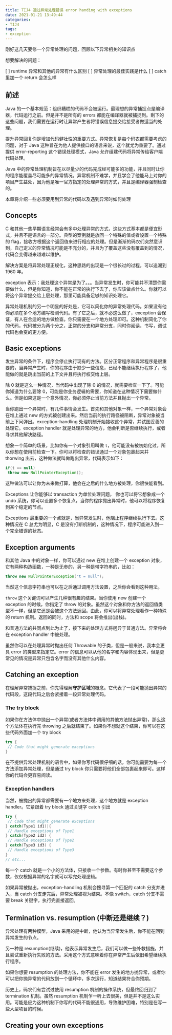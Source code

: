 ```yaml
---
title: TIJ4 通过异常处理错误 error handing with exceptions
date: 2021-01-21 13:49:44
categories:
- TIJ4
tags:
- exception
---
```


刚好这几天要修一个异常处理的问题，回顾以下异常相关的知识点

想要解决的问题：

[ ] runtime 异常和其他的异常有什么区别
[ ] 异常处理的最佳实践是什么
[ ] catch 里加一个 return 会怎么样

## 前述

Java 的一个基本规范：组织糟糕的代码不会被运行。最理想的异常捕捉点是编译器，代码运行之前。但是并不是所有的 errors 都能在编译器就被捕捉到。剩下的这些问题，我们需要在运行时让异常产生者将错误信息提交给接受者做适当的处理。

提升异常回复你是增加代码健壮性的重要方式。异常恢复是每个码农都需要考虑的问题，对于 Java 这种旨在为他人提供接口的语言来说，这个就尤为重要了。通过提供 error-reporting 这个错误处理模式，Java 允许组建代码将异常传给客户端代码处理。

Java 中的异常处理机制旨在以尽量少的代码完成经可能多的功能，并且同时让你的程序能覆盖尽可能多的异常情况。异常机制不难学，并且学会了他能马上对你的项目产生益处，因为他是唯一官方指定的处理异常的方式，并且是编译器强制检查的。

本章将介绍一些必须要用到异常的代码以及遇到异常时如何处理

## Concepts

C 和其他一些早期语言经常会有多中处理异常的方式，这些方式基本都是便宜形式，并且不是语言的一部分。典型的案例就是放回一个特殊的值或者设置一个特殊的 flag，接收方根据这个返回值来进行相应的处理。但是渐渐的码农们突然意识到，自己定义的异常情况可能是不充分的，并且为了覆盖这些没有覆盖到的情况，代码会变得越来越难以维护。

解决方案是将异常处理正规化，这种思路的出现是一个很长过的过程，可以追溯到 1960 年。

exception 表示：我处理这个异常是为了。。。当异常发生时，你可能并不清楚你需要做什么，但是你知道，你不能在正常的执行下去了，你应该做点什么。你就可以将这个异常提交给上层处理，那里可能具备足够的知识处理它。

异常处理机制的另一个明显的好处是，它可以简化你的异常处理代码。如果没有他你必须在多个地方编写检测代码。有了它之后，就不必这么做了，exception 会保证，有人在合适的地方做检查。你只需要在一个地方处理即可。这种机制简化了你的代码，代码被分为两个分之，正常的分支和异常分支，同时你阅读，书写，调试代码也会变的更方便。

## Basic exceptions

发生异常的条件下，程序会停止执行现有的方法。区分正常程序和异常程序是很重要的，当异常产生时，你的程序由于缺少一些信息，已经不能继续执行程序了，他能做的就是跳出当前的上下文并且将执行权交给上层。

除 0 就是这么一种情况，当代码中出现了除 0 的情况，就需要检查一下了。可能你知道为什么要除 0，可能是你业务逻辑的需要，你知道在这种情况下需要做什么。但是如果这是一个意外情况，你必须停止当前方法并且抛出一个异常。

当你跑出一个异常时，有几件事情会发生。首先和其他对象一样，一个异常对象会在堆上通过 new 的方式被创建出来。然后当前的执行路径被阻断，异常对象被当前上下问弹出。exception-handling 处理机制开始接收这个异常，并试图妥善的处理它。exception handler 就是处理异常的地方，他会判断是否继续执行，或者寻求其他解决路径。

想象一个简单的场景，比如你有一个对象引用叫做 `t`，他可能没有被初始化过，所以你想在使用前检查一下。你可以将检查的错误通过一个对象包裹起来并 thorwing 出去，这种做法就叫做跑出异常，代码表示如下：

```java
if(t == null)
 throw new NullPointerException();
```

这种做法可以让你为未来做打算，他会在之后的什么地方被处理，你很快能看到。

Exceptions 让你能够以 transaction 为单位处理问题， 你也可以将它想象成一个 undo 系统，你可以设置多个恢复点，当你的程序抛出异常时，他可以将程序恢复到某个稳定的节点。

Exceptions 最重要的一个点就是，当异常发生时，他阻止程序继续执行下去。这种情况在 C 总尤为明显，C 是没有打断机制的，这种情况下，程序可能进入到一个完全错误的状态。

## Exception arguments

和其他 Java 中的对象一样，你可以通过 new 在堆上创建一个 exception 对象，它有两种构造函数，一种是无参的，另一种是带字符串的，比如：

```java
throw new NullPointerException("t = null");
```

当然这个信息字符串也可以在之后通过调用方法设置，之后你会看到这种用法。

`throw` 这个关键词可以产生几种很有趣的结果。当你使用 new 创建一个 exception 的时候，你指定了 throw 的对象。虽然这个对象和你方法的返回值类型不一样，但是它还是会被这个方法返回。由此，你可以将异常处理看作一种特殊的 return 机制。返回的同时，方法和 scope 将会推出(出栈)。

和普通方法的共同点到此为止了，接下来的处理方式将迥异于普通方法。异常将会在 exception handler 中被处理。

虽然你可以在处理异常时抛出任何 Throwable 的子类，但是一般来说，我本会更具 error 的类型来指定它。error 的信息可以从他的名字和内容体现出来，但是更常见的情况是异常只包含名字而没有其他什么内容。

## Catching an exception

在理解异常捕捉之前，你先得理解**守护区域**的概念。它代表了一段可能抛出异常的代码段，这段代码之后会紧接着一段异常处理代码。

### The try block

如果你在方法体中抛出一个异常(或者方法体中调用的其他方法抛出异常)，那么这个方法体在执行完 throwing 之后就结束了。如果你不想就这个结束，你可以在这些代码外面加一个 try block

```java
try {
 // Code that might generate exceptions
}
```

在不提供异常处理机制的语言中，如果你写代码很仔细的话，你可能需要为每一个方法添加异常处理，但是通过 try block 你只需要将他们全部包裹起来即可。这样你的代码会更容易阅读。

### Exception handlers

当然，被抛出的异常都需要有一个地方来处理，这个地方就是 exception handler。它紧跟着 try block 通过关键字 catch 引出

```java
try {
 // Code that might generate exceptions
} catch(Type1 id1)|{
 // Handle exceptions of Type1
} catch(Type2 id2) {
 // Handle exceptions of Type2
} catch(Type3 id3) {
 // Handle exceptions of Type3
}
// etc...
```

每一个 catch 就是一个小的方法体，只接收一个参数。有时你甚至不需要这个参数，仅仅根据异常的名字就可以写完处理逻辑。

如果异常被抛出，exception-handling 机制会搜寻第一个匹配的 catch 分支并进入，当 catch 分支走完后，异常处理被视为结束。不像 switch，catch 分支不需要 break 关键字，执行完直接返回。

## Termination vs. resumption (中断还是继续？)

异常处理有两种模型，Java 采用的是中断，他认为当异常发生后，你不能在回到异常发生的节点。

另一种是 resumption(继续)，他表示异常发生后，我们可以做一些补救措施，并且尝试重新执行失败的方法。采用这个方式意味着你在异常产生后依旧希望继续执行程序。

如果你想要 resumption 的处理方法，你不能在 error 发生的地方抛异常，或者你可以把你抛异常的代码放到一个循环中，多次运行，知道结果符合你预期。

历史上，码农们有尝试过使用 resumption 机制的操作系统，但最终回归到了 termination 机制。虽然 resumption 机制乍一听上去很美，但是并不是这么实用。可能是应为这种机制下你写的代码不能很通用，导致维护困难，特别是在写一些大型项目的时候。

## Creating your own exceptions